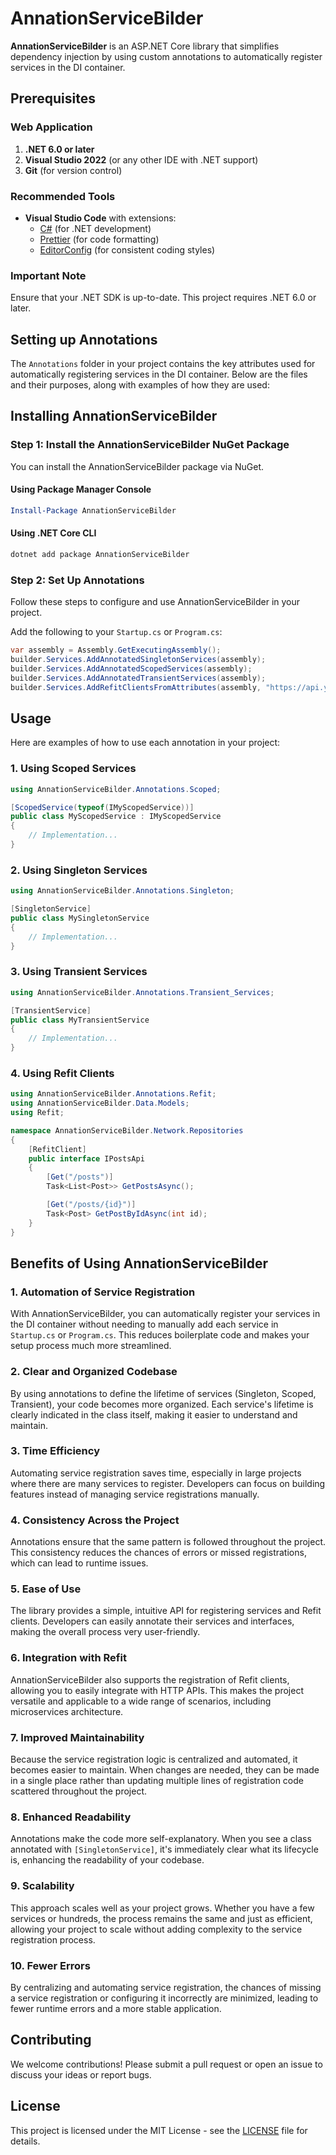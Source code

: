 
# AnnationServiceBilder

**AnnationServiceBilder** is an ASP.NET Core library that simplifies dependency injection by using custom annotations to automatically register services in the DI container.

## Prerequisites

### Web Application

1. **.NET 6.0 or later**
2. **Visual Studio 2022** (or any other IDE with .NET support)
3. **Git** (for version control)

### Recommended Tools

- **Visual Studio Code** with extensions:
  - [C#](https://marketplace.visualstudio.com/items?itemName=ms-dotnettools.csharp) (for .NET development)
  - [Prettier](https://marketplace.visualstudio.com/items?itemName=esbenp.prettier-vscode) (for code formatting)
  - [EditorConfig](https://marketplace.visualstudio.com/items?itemName=EditorConfig.EditorConfig) (for consistent coding styles)

### Important Note

Ensure that your .NET SDK is up-to-date. This project requires .NET 6.0 or later.

## Setting up Annotations

The `Annotations` folder in your project contains the key attributes used for automatically registering services in the DI container. Below are the files and their purposes, along with examples of how they are used:

## Installing AnnationServiceBilder

### Step 1: Install the AnnationServiceBilder NuGet Package

You can install the AnnationServiceBilder package via NuGet.

#### Using Package Manager Console

```powershell
Install-Package AnnationServiceBilder
```

#### Using .NET Core CLI

```bash
dotnet add package AnnationServiceBilder
```

### Step 2: Set Up Annotations

Follow these steps to configure and use AnnationServiceBilder in your project.

Add the following to your `Startup.cs` or `Program.cs`:

```csharp
var assembly = Assembly.GetExecutingAssembly();
builder.Services.AddAnnotatedSingletonServices(assembly);
builder.Services.AddAnnotatedScopedServices(assembly);
builder.Services.AddAnnotatedTransientServices(assembly);
builder.Services.AddRefitClientsFromAttributes(assembly, "https://api.yourservice.com"); // Replace with your API base URL
```

## Usage

Here are examples of how to use each annotation in your project:

### **1. Using Scoped Services**

```csharp
using AnnationServiceBilder.Annotations.Scoped;

[ScopedService(typeof(IMyScopedService))]
public class MyScopedService : IMyScopedService
{
    // Implementation...
}
```

### **2. Using Singleton Services**

```csharp
using AnnationServiceBilder.Annotations.Singleton;

[SingletonService]
public class MySingletonService
{
    // Implementation...
}
```

### **3. Using Transient Services**

```csharp
using AnnationServiceBilder.Annotations.Transient_Services;

[TransientService]
public class MyTransientService
{
    // Implementation...
}
```

### **4. Using Refit Clients**

```csharp
using AnnationServiceBilder.Annotations.Refit;
using AnnationServiceBilder.Data.Models;
using Refit;

namespace AnnationServiceBilder.Network.Repositories
{
    [RefitClient]
    public interface IPostsApi
    {
        [Get("/posts")]
        Task<List<Post>> GetPostsAsync();

        [Get("/posts/{id}")]
        Task<Post> GetPostByIdAsync(int id);
    }
}
```

## Benefits of Using AnnationServiceBilder

### 1. **Automation of Service Registration**

With AnnationServiceBilder, you can automatically register your services in the DI container without needing to manually add each service in `Startup.cs` or `Program.cs`. This reduces boilerplate code and makes your setup process much more streamlined.

### 2. **Clear and Organized Codebase**

By using annotations to define the lifetime of services (Singleton, Scoped, Transient), your code becomes more organized. Each service's lifetime is clearly indicated in the class itself, making it easier to understand and maintain.

### 3. **Time Efficiency**

Automating service registration saves time, especially in large projects where there are many services to register. Developers can focus on building features instead of managing service registrations manually.

### 4. **Consistency Across the Project**

Annotations ensure that the same pattern is followed throughout the project. This consistency reduces the chances of errors or missed registrations, which can lead to runtime issues.

### 5. **Ease of Use**

The library provides a simple, intuitive API for registering services and Refit clients. Developers can easily annotate their services and interfaces, making the overall process very user-friendly.

### 6. **Integration with Refit**

AnnationServiceBilder also supports the registration of Refit clients, allowing you to easily integrate with HTTP APIs. This makes the project versatile and applicable to a wide range of scenarios, including microservices architecture.

### 7. **Improved Maintainability**

Because the service registration logic is centralized and automated, it becomes easier to maintain. When changes are needed, they can be made in a single place rather than updating multiple lines of registration code scattered throughout the project.

### 8. **Enhanced Readability**

Annotations make the code more self-explanatory. When you see a class annotated with `[SingletonService]`, it's immediately clear what its lifecycle is, enhancing the readability of your codebase.

### 9. **Scalability**

This approach scales well as your project grows. Whether you have a few services or hundreds, the process remains the same and just as efficient, allowing your project to scale without adding complexity to the service registration process.

### 10. **Fewer Errors**

By centralizing and automating service registration, the chances of missing a service registration or configuring it incorrectly are minimized, leading to fewer runtime errors and a more stable application.

## Contributing

We welcome contributions! Please submit a pull request or open an issue to discuss your ideas or report bugs.

## License

This project is licensed under the MIT License - see the [LICENSE](LICENSE) file for details.
